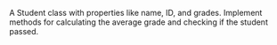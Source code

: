  A Student class with properties like name, ID, and grades. Implement methods for calculating the average grade and checking if the student passed.
